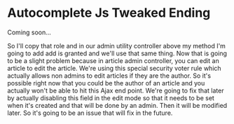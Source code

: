 # Autocomplete Js Tweaked Ending

Coming soon...

So I'll copy that role and in our admin utility controller above my method I'm going to add add is granted and we'll use that same thing. Now that is going to be a slight problem because in article admin controller, you can edit an article to edit the article. We're using this special security voter rule which actually allows non admins to edit articles if they are the author. So it's possible right now that you could be the author of an article and you actually won't be able to hit this Ajax end point. We're going to fix that later by actually disabling this field in the edit mode so that it needs to be set when it's created and that will be done by an admin. Then it will be modified later. So it's going to be an issue that will fix in the future.